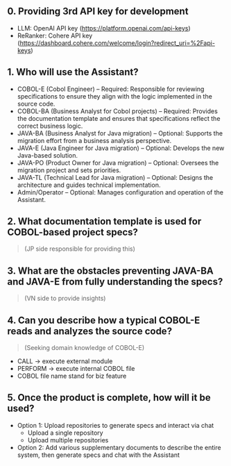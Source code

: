 ## 0. Providing 3rd API key for development
- LLM: OpenAI API key (https://platform.openai.com/api-keys)
- ReRanker: Cohere API key (https://dashboard.cohere.com/welcome/login?redirect_uri=%2Fapi-keys)
## 1. Who will use the Assistant?
- COBOL-E (Cobol Engineer) – Required: Responsible for reviewing specifications to ensure they align with the logic implemented in the source code.
- COBOL-BA (Business Analyst for Cobol projects) – Required: Provides the documentation template and ensures that specifications reflect the correct business logic.
- JAVA-BA (Business Analyst for Java migration) – Optional: Supports the migration effort from a business analysis perspective.
- JAVA-E (Java Engineer for Java migration) – Optional: Develops the new Java-based solution.
- JAVA-PO (Product Owner for Java migration) – Optional: Oversees the migration project and sets priorities.
- JAVA-TL (Technical Lead for Java migration) – Optional: Designs the architecture and guides technical implementation.
- Admin/Operator – Optional: Manages configuration and operation of the Assistant.

## 2. What documentation template is used for COBOL-based project specs?
> (JP side responsible for providing this)

## 3. What are the obstacles preventing JAVA-BA and JAVA-E from fully understanding the specs?
> (VN side to provide insights)
  
## 4. Can you describe how a typical COBOL-E reads and analyzes the source code?
> (Seeking domain knowledge of COBOL-E)
- CALL -> execute external module
- PERFORM -> execute internal COBOL file
- COBOL file name stand for biz feature

## 5. Once the product is complete, how will it be used?
  - Option 1: Upload repositories to generate specs and interact via chat
    - Upload a single repository
    - Upload multiple repositories
  - Option 2: Add various supplementary documents to describe the entire system, then generate specs and chat with the Assistant
